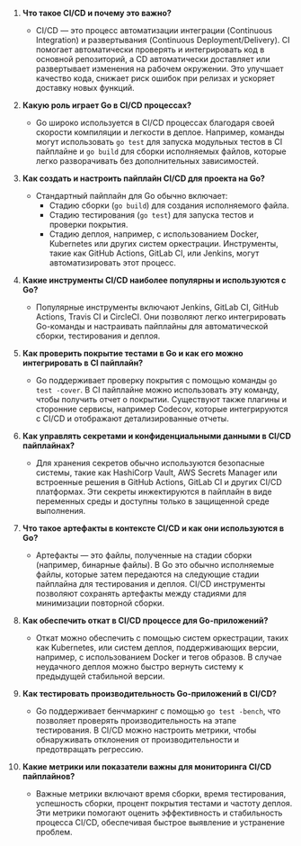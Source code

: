 
1. **Что такое CI/CD и почему это важно?**
   - CI/CD — это процесс автоматизации интеграции (Continuous Integration) и развертывания (Continuous Deployment/Delivery). CI помогает автоматически проверять и интегрировать код в основной репозиторий, а CD автоматически доставляет или развертывает изменения на рабочем окружении. Это улучшает качество кода, снижает риск ошибок при релизах и ускоряет доставку новых функций.

2. **Какую роль играет Go в CI/CD процессах?**
   - Go широко используется в CI/CD процессах благодаря своей скорости компиляции и легкости в деплое. Например, команды могут использовать `go test` для запуска модульных тестов в CI пайплайне и `go build` для сборки исполняемых файлов, которые легко разворачивать без дополнительных зависимостей.

3. **Как создать и настроить пайплайн CI/CD для проекта на Go?**
   - Стандартный пайплайн для Go обычно включает:
      - Стадию сборки (`go build`) для создания исполняемого файла.
      - Стадию тестирования (`go test`) для запуска тестов и проверки покрытия.
      - Стадию деплоя, например, с использованием Docker, Kubernetes или других систем оркестрации.
      Инструменты, такие как GitHub Actions, GitLab CI, или Jenkins, могут автоматизировать этот процесс.

4. **Какие инструменты CI/CD наиболее популярны и используются с Go?**
   - Популярные инструменты включают Jenkins, GitLab CI, GitHub Actions, Travis CI и CircleCI. Они позволяют легко интегрировать Go-команды и настраивать пайплайны для автоматической сборки, тестирования и деплоя.

5. **Как проверить покрытие тестами в Go и как его можно интегрировать в CI пайплайн?**
   - Go поддерживает проверку покрытия с помощью команды `go test -cover`. В CI пайплайне можно использовать эту команду, чтобы получить отчет о покрытии. Существуют также плагины и сторонние сервисы, например Codecov, которые интегрируются с CI/CD и отображают детализированные отчеты.

6. **Как управлять секретами и конфиденциальными данными в CI/CD пайплайнах?**
   - Для хранения секретов обычно используются безопасные системы, такие как HashiCorp Vault, AWS Secrets Manager или встроенные решения в GitHub Actions, GitLab CI и других CI/CD платформах. Эти секреты инжектируются в пайплайн в виде переменных среды и доступны только в защищенной среде выполнения.

7. **Что такое артефакты в контексте CI/CD и как они используются в Go?**
   - Артефакты — это файлы, полученные на стадии сборки (например, бинарные файлы). В Go это обычно исполняемые файлы, которые затем передаются на следующие стадии пайплайна для тестирования и деплоя. CI/CD инструменты позволяют сохранять артефакты между стадиями для минимизации повторной сборки.

8. **Как обеспечить откат в CI/CD процессе для Go-приложений?**
   - Откат можно обеспечить с помощью систем оркестрации, таких как Kubernetes, или систем деплоя, поддерживающих версии, например, с использованием Docker и тегов образов. В случае неудачного деплоя можно быстро вернуть систему к предыдущей стабильной версии.

9. **Как тестировать производительность Go-приложений в CI/CD?**
   - Go поддерживает бенчмаркинг с помощью `go test -bench`, что позволяет проверять производительность на этапе тестирования. В CI/CD можно настроить метрики, чтобы обнаруживать отклонения от производительности и предотвращать регрессию.

10. **Какие метрики или показатели важны для мониторинга CI/CD пайплайнов?**
    - Важные метрики включают время сборки, время тестирования, успешность сборки, процент покрытия тестами и частоту деплоя. Эти метрики помогают оценить эффективность и стабильность процесса CI/CD, обеспечивая быстрое выявление и устранение проблем.
